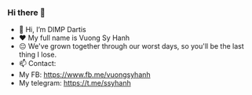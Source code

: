 ### Hi there 👋

- 👋 Hi, I’m DIMP Dartis
- ❤️ My full name is Vuong Sy Hanh
- 😔 We've grown together through our worst days, so you'll be the last thing I lose.
- 📫 Contact:
- My FB: https://www.fb.me/vuongsyhanh
- My telegram: https://t.me/ssyhanh
<!---
dimpDEV/dimpDEV is a ✨ special ✨ repository because its `README.md` (this file) appears on your GitHub profile.
You can click the Preview link to take a look at your changes.
--->
